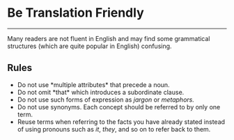 # Be Translation Friendly
-----------------------

Many readers are not fluent in English and may find some grammatical structures (which are quite popular in English) confusing.

## Rules

*   Do not use \*multiple attributes\* that precede a noun.
*   Do not omit \*that\* which introduces a subordinate clause.
*   Do not use such forms of expression as _jargon_ or _metaphors._
*   Do not use synonyms. Each concept should be referred to by only one term.
*   Reuse terms when referring to the facts you have already stated instead of using pronouns such as _it_, _they_, and so on to refer back to them.
